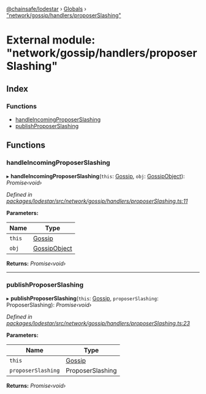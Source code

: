 [@chainsafe/lodestar](../README.md) › [Globals](../globals.md) › ["network/gossip/handlers/proposerSlashing"](_network_gossip_handlers_proposerslashing_.md)

# External module: "network/gossip/handlers/proposerSlashing"

## Index

### Functions

* [handleIncomingProposerSlashing](_network_gossip_handlers_proposerslashing_.md#handleincomingproposerslashing)
* [publishProposerSlashing](_network_gossip_handlers_proposerslashing_.md#publishproposerslashing)

## Functions

###  handleIncomingProposerSlashing

▸ **handleIncomingProposerSlashing**(`this`: [Gossip](../classes/_network_gossip_gossip_.gossip.md), `obj`: [GossipObject](_network_gossip_interface_.md#gossipobject)): *Promise‹void›*

*Defined in [packages/lodestar/src/network/gossip/handlers/proposerSlashing.ts:11](https://github.com/ChainSafe/lodestar/blob/d092a7def/packages/lodestar/src/network/gossip/handlers/proposerSlashing.ts#L11)*

**Parameters:**

Name | Type |
------ | ------ |
`this` | [Gossip](../classes/_network_gossip_gossip_.gossip.md) |
`obj` | [GossipObject](_network_gossip_interface_.md#gossipobject) |

**Returns:** *Promise‹void›*

___

###  publishProposerSlashing

▸ **publishProposerSlashing**(`this`: [Gossip](../classes/_network_gossip_gossip_.gossip.md), `proposerSlashing`: ProposerSlashing): *Promise‹void›*

*Defined in [packages/lodestar/src/network/gossip/handlers/proposerSlashing.ts:23](https://github.com/ChainSafe/lodestar/blob/d092a7def/packages/lodestar/src/network/gossip/handlers/proposerSlashing.ts#L23)*

**Parameters:**

Name | Type |
------ | ------ |
`this` | [Gossip](../classes/_network_gossip_gossip_.gossip.md) |
`proposerSlashing` | ProposerSlashing |

**Returns:** *Promise‹void›*
